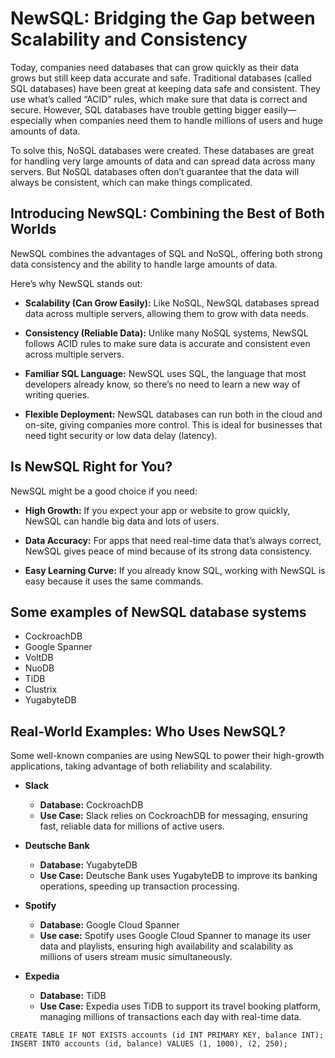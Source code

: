 # NewSQL: Bridging the Gap between Scalability and Consistency

Today, companies need databases that can grow quickly as their data grows but still keep data accurate and safe. Traditional databases (called SQL databases) have been great at keeping data safe and consistent. They use what’s called “ACID” rules, which make sure that data is correct and secure. However, SQL databases have trouble getting bigger easily—especially when companies need them to handle millions of users and huge amounts of data.

To solve this, NoSQL databases were created. These databases are great for handling very large amounts of data and can spread data across many servers. But NoSQL databases often don’t guarantee that the data will always be consistent, which can make things complicated.

## Introducing NewSQL: Combining the Best of Both Worlds

NewSQL combines the advantages of SQL and NoSQL, offering both strong data consistency and the ability to handle large amounts of data.

Here’s why NewSQL stands out:

- **Scalability (Can Grow Easily):** Like NoSQL, NewSQL databases spread data across multiple servers, allowing them to grow with data needs.
  
- **Consistency (Reliable Data):** Unlike many NoSQL systems, NewSQL follows ACID rules to make sure data is accurate and consistent even across multiple servers.
  
- **Familiar SQL Language:** NewSQL uses SQL, the language that most developers already know, so there’s no need to learn a new way of writing queries.
  
- **Flexible Deployment:** NewSQL databases can run both in the cloud and on-site, giving companies more control. This is ideal for businesses that need tight security or low data delay (latency).

## Is NewSQL Right for You?

NewSQL might be a good choice if you need:

- **High Growth:** If you expect your app or website to grow quickly, NewSQL can handle big data
and lots of users.

- **Data Accuracy:** For apps that need real-time data that’s always correct, NewSQL gives peace of
mind because of its strong data consistency.

- **Easy Learning Curve:** If you already know SQL, working with NewSQL is easy because it uses the
same commands.

## Some examples of NewSQL database systems

- CockroachDB
- Google Spanner
- VoltDB
- NuoDB
- TiDB
- Clustrix
- YugabyteDB

## Real-World Examples: Who Uses NewSQL?

Some well-known companies are using NewSQL to power their high-growth applications, taking advantage of both reliability and scalability.

- **Slack**
  - **Database:** CockroachDB
  - **Use Case:** Slack relies on CockroachDB for messaging, ensuring fast, reliable data for millions of active users.

- **Deutsche Bank**
  - **Database:** YugabyteDB
  - **Use Case:** Deutsche Bank uses YugabyteDB to improve its banking operations, speeding up transaction processing.

- **Spotify**
  - **Database:** Google Cloud Spanner
  - **Use case:** Spotify uses Google Cloud Spanner to manage its user data and playlists, ensuring high availability and scalability as millions of users stream music simultaneously.

- **Expedia**
  - **Database:** TiDB
  - **Use Case:** Expedia uses TiDB to support its travel booking platform, managing millions of transactions each day with real-time data.

```tsql
CREATE TABLE IF NOT EXISTS accounts (id INT PRIMARY KEY, balance INT);
INSERT INTO accounts (id, balance) VALUES (1, 1000), (2, 250);
```